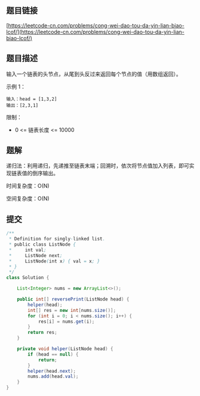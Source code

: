 ## 题目链接

[https://leetcode-cn.com/problems/cong-wei-dao-tou-da-yin-lian-biao-lcof/](https://leetcode-cn.com/problems/cong-wei-dao-tou-da-yin-lian-biao-lcof/)

## 题目描述

输入一个链表的头节点，从尾到头反过来返回每个节点的值（用数组返回）。

示例 1：

```
输入：head = [1,3,2]
输出：[2,3,1]
```

限制：

- 0 <= 链表长度 <= 10000

## 题解

递归法：利用递归，先递推至链表末端；回溯时，依次将节点值加入列表，即可实现链表值的倒序输出。

时间复杂度：O(N)

空间复杂度：O(N)

## 提交

```java
/**
 * Definition for singly-linked list.
 * public class ListNode {
 *     int val;
 *     ListNode next;
 *     ListNode(int x) { val = x; }
 * }
 */
class Solution {

    List<Integer> nums = new ArrayList<>();

    public int[] reversePrint(ListNode head) {
        helper(head);
        int[] res = new int[nums.size()];
        for (int i = 0; i < nums.size(); i++) {
            res[i] = nums.get(i);
        }
        return res;
    }

    private void helper(ListNode head) {
        if (head == null) {
            return;
        }
        helper(head.next);
        nums.add(head.val);
    }
}
```